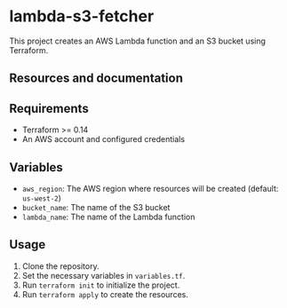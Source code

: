 # lambda-s3-fetcher

This project creates an AWS Lambda function and an S3 bucket using Terraform.

## Resources and documentation

## Requirements

- Terraform >= 0.14
- An AWS account and configured credentials

## Variables

- `aws_region`: The AWS region where resources will be created (default: `us-west-2`)
- `bucket_name`: The name of the S3 bucket
- `lambda_name`: The name of the Lambda function

## Usage

1. Clone the repository.
2. Set the necessary variables in `variables.tf`.
3. Run `terraform init` to initialize the project.
4. Run `terraform apply` to create the resources.